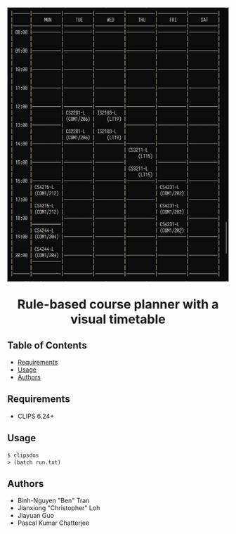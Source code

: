 <h1 align="center">
  <img src="./img/logo.png" alt="Logo">

  <p align="center">Rule-based course planner with a visual timetable</p>
</h1>

## Table of Contents

- [Requirements](#requirements)
- [Usage](#usage)
- [Authors](#authors)

## Requirements

- CLIPS 6.24+

## Usage

```shell
$ clipsdos
> (batch run.txt)
```

## Authors

- Binh-Nguyen "Ben" Tran
- Jianxiong "Christopher" Loh
- Jiayuan Guo
- Pascal Kumar Chatterjee
